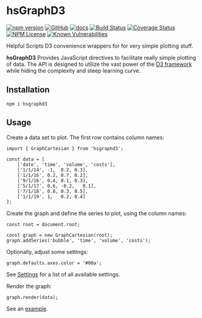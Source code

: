 hsGraphD3
========
[![npm version](https://badge.fury.io/js/hsgraphd3.svg)](https://badge.fury.io/js/hsgraphd3)
[![GitHub](https://img.shields.io/badge/GitHub-hsGraphD3-blue.svg)](https://github.com/helpfulscripts/hsgraphd3)
[![docs](https://img.shields.io/badge/hsDocs-hsGraphD3-blue.svg)](https://helpfulscripts.github.io/hsGraphD3/#!/api/hsGraphD3/0)
[![Build Status](https://travis-ci.org/HelpfulScripts/hsGraphD3.svg?branch=master)](https://travis-ci.org/HelpfulScripts/hsGraphD3)
[![Coverage Status](https://coveralls.io/repos/github/HelpfulScripts/hsGraphD3/badge.svg?branch=master)](https://coveralls.io/github/HelpfulScripts/hsGraphD3?branch=master)
[![NPM License](https://img.shields.io/badge/license-MIT-brightgreen.svg)](https://www.npmjs.com/package/hsgraphd3)
[![Known Vulnerabilities](https://snyk.io/test/github/HelpfulScripts/hsGraphD3/badge.svg?targetFile=package.json)](https://snyk.io/test/github/HelpfulScripts/hsGraphD3?targetFile=package.json)

Helpful Scripts D3 convenience wrappers for for very simple plotting stuff.

**hsGraphD3** Provides JavaScript directives to facilitate really simple plotting of data. The API is designed to utilize the vast power of the [D3 framework](d3js.org) while hiding the complexity and steep learning curve.

## Installation
`npm i hsgraphd3`

## Usage
Create a data set to plot. The first row contains column names: 
```
import { GraphCartesian } from 'hsgraphd3';

const data = [
    ['date', 'time', 'volume', 'costs'], 
    ['1/1/14', -1,  0.2, 0.3], 
    ['1/1/16', 0.2, 0.7, 0.2], 
    ['9/1/16', 0.4, 0.1, 0.3],
    ['5/1/17', 0.6, -0.2,   0.1], 
    ['7/1/18', 0.8, 0.3, 0.5], 
    ['1/1/19', 1,   0.2, 0.4]
];
```

Create the graph and define the series to plot, using the column names:
```
const root = document.root;

const graph = new GraphCartesian(root);
graph.addSeries('bubble', 'time', 'volume', 'costs');
```

Optionally, adjust some settings:
```
graph.defaults.axes.color = '#00a';
```
See [Settings](https://helpfulscripts.github.io/hsGraphD3/#!/api/hsGraphD3/hsGraphD3.Settings) for a list of all available settings.

Render the graph:
```
graph.render(data);
```

See an [example](https://helpfulscripts.github.io/hsGraphD3/#!/api/hsGraphD3/0).
